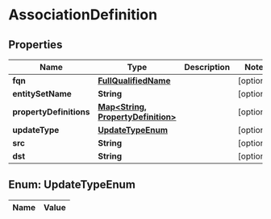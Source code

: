 

# AssociationDefinition

## Properties

Name | Type | Description | Notes
------------ | ------------- | ------------- | -------------
**fqn** | [**FullQualifiedName**](FullQualifiedName.md) |  |  [optional]
**entitySetName** | **String** |  |  [optional]
**propertyDefinitions** | [**Map&lt;String, PropertyDefinition&gt;**](PropertyDefinition.md) |  |  [optional]
**updateType** | [**UpdateTypeEnum**](#UpdateTypeEnum) |  |  [optional]
**src** | **String** |  |  [optional]
**dst** | **String** |  |  [optional]


## Enum: UpdateTypeEnum

Name | Value
---- | -----




